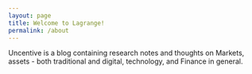 ```yaml
---
layout: page
title: Welcome to Lagrange!
permalink: /about
---
```


Uncentive is a blog containing research notes and thoughts on Markets, assets - both traditional and digital, technology, and Finance in general. 
